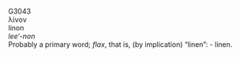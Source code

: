 <body>
  <p>G3043<br>  λίνον  <br> linon  <br><i>lee‘-non </i><br>Probably a primary word; <i>flax</i>, that is, (by implication) “linen”: - linen.<br></p>
 </body>